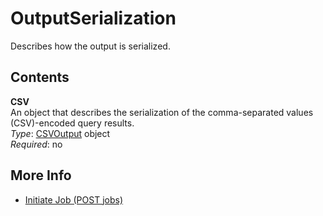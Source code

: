 # OutputSerialization<a name="api-OutputSerialization"></a>

Describes how the output is serialized\.

## Contents<a name="api-OutputSerialization-contents"></a>

**CSV**  
An object that describes the serialization of the comma\-separated values \(CSV\)\-encoded query results\.  
*Type*: [CSVOutput](api-CSVOutput.md) object  
*Required*: no

## More Info<a name="more-info-api-OutputSerialization"></a>

 
+ [Initiate Job \(POST jobs\)](api-initiate-job-post.md)